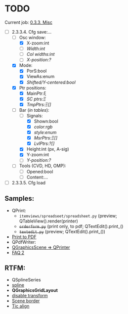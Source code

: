 # TODO

Current job: [0.3.3. Misc](https://github.com/tieugene/iosc.py/milestone/15)

- [ ] 2.3.3.4. Cfg save:&hellip;
  + [ ] Osc window:
    - [x] X-zoom:int
    - [ ] *Width:int*
    - [ ] *Col widths:int*
    - [ ] *X-position:?*
  + [x] Mode:
    - [x] PorS:bool
    - [x] ViewAs:enum
    - [x] *Shifted/Y-centered:bool*
  + [x] Ptr positions:
    - [x] MainPtr:&xi;
    - [x] *SC ptrs:&Xi;*
    - [x] *TmpPtrs:&Xi;[]*
  + [ ] Bar (*in tables*):
    - [ ] Signals:
      + [x] Shown:bool
      + [x] *color:rgb*
      + [x] *style:enum*
      + [x] *MsrPtrs:&Xi;[]*
      + [x] *LvlPtrs:?[]*
    - [x] Height:int (px, A-sig)
    - [x] Y-zoom:int
    - [ ] *Y-position:?*
  + [ ] Tools (CVD, HD, OMP):
    - [ ] Opened:bool
    - [ ] Content:&hellip;
- [ ] 2.3.3.5. Cfg load

## Samples:
- QPrint:
  - `itemviews/spreadseet/spreadsheet.py` (preview; QTableView().render(printer)
  - ~~`orderform.py`~~ (print only, to pdf; QTextEdit().print_()
  - ~~`textedit.py`~~ (preview; QTextEdit().print_())
- [Print to PDF](https://wiki.qt.io/Exporting_a_document_to_PDF)
- QPdfWriter:
- [QGraphicsScene &rArr; QPrinter](https://www.qtcentre.org/threads/47972-Render-QGraphicsScene-to-a-QPrinter-to-export-PDF)
- [FAQ 2](https://stackoverflow.com/questions/35034953/printing-qgraphicsscene-cuts-objects-in-half)

## RTFM:
- QSplineSeries
- [spline](https://www.toptal.com/c-plus-plus/rounded-corners-bezier-curves-qpainter)
- **QGraphicsGridLayout**
- [disable transform](https://stackoverflow.com/questions/1222914/qgraphicsview-and-qgraphicsitem-don%C2%B4t-scale-item-when-scaling-the-view-rect)
- [Scene border](https://www.qtcentre.org/threads/13814-how-to-enable-borders-in-QGraphicsScene)
- [Tic align](https://www.qtcentre.org/threads/51168-QGraphicsTextItem-center-based-coordinates)
